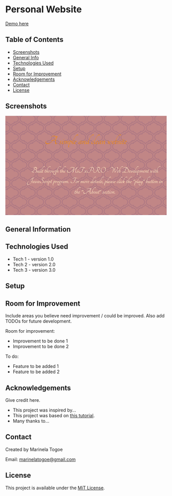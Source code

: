 # Personal Website

<a href="https://marinela26.github.io/Personal-Website/#HOME">Demo here</a>

## Table of Contents
* [Screenshots](#screenshots)
* [General Info](#general-information)
* [Technologies Used](#technologies-used)
* [Setup](#setup)
* [Room for Improvement](#room-for-improvement)
* [Acknowledgements](#acknowledgements)
* [Contact](#contact)
* [License](#license)


## Screenshots

<img src="website.png" alt="PacMan" width="#" height="#">

## General Information


## Technologies Used
- Tech 1 - version 1.0
- Tech 2 - version 2.0
- Tech 3 - version 3.0


## Setup


## Room for Improvement
Include areas you believe need improvement / could be improved. Also add TODOs for future development.

Room for improvement:
- Improvement to be done 1
- Improvement to be done 2

To do:
- Feature to be added 1
- Feature to be added 2


## Acknowledgements
Give credit here.
- This project was inspired by...
- This project was based on [this tutorial](https://www.example.com).
- Many thanks to...


## Contact
Created by Marinela Togoe

Email: marinelatogoe@gmail.com


 ## License
 
This project is available under the [MiT License](). 





